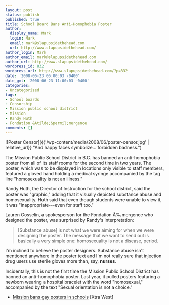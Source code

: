 ```yaml
---
layout: post
status: publish
published: true
title: School Board Bans Anti-Homophobia Poster
author:
  display_name: Mark
  login: Mark
  email: mark@slapupsidethehead.com
  url: http://www.slapupsidethehead.com/
author_login: Mark
author_email: mark@slapupsidethehead.com
author_url: http://www.slapupsidethehead.com/
wordpress_id: 832
wordpress_url: http://www.slapupsidethehead.com/?p=832
date: '2008-06-23 06:00:03 -0400'
date_gmt: '2008-06-23 11:00:03 -0400'
categories:
- Uncategorized
tags:
- School boards
- Censorship
- Mission public school district
- Mission
- Randy Huth
- Fondation &Atilde;&permil;mergence
comments: []
---
```

![Poster Censor]({{'/wp-content/media/2008/06/poster-censor.jpg' | relative_url}} "And happy faces symbolize... forbidden badness.")

The Mission Public School District in B.C. has banned an anti-homophobia poster from all of its staff rooms for the second time in two years. The poster, which was to be displayed in locations only visible to staff members, featured a gloved hand holding a medical syringe accompanied by the tag line "homosexuality is not an illness."

Randy Huth, the Director of Instruction for the school district, said the poster was "graphic," adding that it visually depicted substance abuse and homosexuality. Huth said that even though students were unable to view it, it was "inappropriate---even for staff too."

Lauren Gosselin, a spokesperson for the Fondation Ã‰mergence who designed the poster, was surprised by Randy's interpretation:

> [Substance abuse] is not what we were aiming for when we were designing the poster. The message that we want to send out is basically a very simple one: homosexuality is not a disease, period.

I'm inclined to believe the poster designers. Substance abuse isn't mentioned anywhere in the poster text and I'm not really sure that injection drug users use sterile gloves more than, say, **nurses**.

Incidentally, this is not the first time the Mission Public School District has banned an anti-homophobia poster. Last year, it pulled posters featuring a newborn wearing a hospital bracelet with the word "homosexual," accompanied by the text "Sexual orientation is not a choice."

- [Mission bans gay posters in schools](http://www.xtra.ca/public/viewstory.aspx?AFF_TYPE=4&STORY_ID=4972&PUB_TEMPLATE_ID=3) [Xtra West]  
